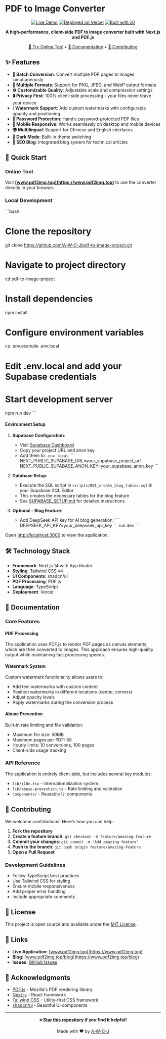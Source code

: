 # PDF to Image Converter

<div align="center">

[![Live Demo](https://img.shields.io/badge/🌐_Live_Demo-www.pdf2img.top-blue?style=for-the-badge)](https://www.pdf2img.top)
[![Deployed on Vercel](https://img.shields.io/badge/Deployed%20on-Vercel-black?style=for-the-badge&logo=vercel)](https://vercel.com/awcjs-projects/v0-pdf-to-image-project)
[![Built with v0](https://img.shields.io/badge/Built%20with-v0.app-black?style=for-the-badge)](https://v0.app/chat/projects/VdIUBldKFpS)

**A high-performance, client-side PDF to image converter built with Next.js and PDF.js**

[🚀 Try Online Tool](https://www.pdf2img.top) • [📖 Documentation](#documentation) • [🤝 Contributing](#contributing)

</div>

## ✨ Features

- **🔄 Batch Conversion**: Convert multiple PDF pages to images simultaneously
- **🎨 Multiple Formats**: Support for PNG, JPEG, and WebP output formats
- **⚙️ Customizable Quality**: Adjustable scale and compression settings
- **🔒 Privacy First**: 100% client-side processing - your files never leave your device
- **💧 Watermark Support**: Add custom watermarks with configurable opacity and positioning
- **🔐 Password Protection**: Handle password-protected PDF files
- **📱 Mobile Responsive**: Works seamlessly on desktop and mobile devices
- **🌍 Multilingual**: Support for Chinese and English interfaces
- **🌙 Dark Mode**: Built-in theme switching
- **📝 SEO Blog**: Integrated blog system for technical articles

## 🚀 Quick Start

### Online Tool
Visit **[www.pdf2img.top](https://www.pdf2img.top)** to use the converter directly in your browser.

### Local Development

\`\`\`bash
# Clone the repository
git clone https://github.com/A-W-C-J/pdf-to-image-project.git

# Navigate to project directory
cd pdf-to-image-project

# Install dependencies
npm install

# Configure environment variables
cp .env.example .env.local
# Edit .env.local and add your Supabase credentials

# Start development server
npm run dev
\`\`\`

#### Environment Setup

1. **Supabase Configuration**: 
   - Visit [Supabase Dashboard](https://supabase.com/dashboard/project/_/settings/api)
   - Copy your project URL and anon key
   - Add them to `.env.local`:
     \`\`\`
     NEXT_PUBLIC_SUPABASE_URL=your_supabase_project_url
     NEXT_PUBLIC_SUPABASE_ANON_KEY=your_supabase_anon_key
     \`\`\`

2. **Database Setup**:
   - Execute the SQL script in `scripts/001_create_blog_tables.sql` in your Supabase SQL Editor
   - This creates the necessary tables for the blog feature
   - See [SUPABASE_SETUP.md](./SUPABASE_SETUP.md) for detailed instructions

3. **Optional - Blog Feature**:
   - Add DeepSeek API key for AI blog generation:
     \`\`\`
     DEEPSEEK_API_KEY=your_deepseek_api_key
     \`\`\` run dev
\`\`\`

Open [http://localhost:3000](http://localhost:3000) to view the application.

## 🛠️ Technology Stack

- **Framework**: Next.js 14 with App Router
- **Styling**: Tailwind CSS v4
- **UI Components**: shadcn/ui
- **PDF Processing**: PDF.js
- **Language**: TypeScript
- **Deployment**: Vercel

## 📖 Documentation

### Core Features

#### PDF Processing
The application uses PDF.js to render PDF pages as canvas elements, which are then converted to images. This approach ensures high-quality output while maintaining fast processing speeds.

#### Watermark System
Custom watermark functionality allows users to:
- Add text watermarks with custom content
- Position watermarks in different locations (center, corners)
- Adjust opacity levels
- Apply watermarks during the conversion process

#### Abuse Prevention
Built-in rate limiting and file validation:
- Maximum file size: 50MB
- Maximum pages per PDF: 50
- Hourly limits: 10 conversions, 100 pages
- Client-side usage tracking

### API Reference

The application is entirely client-side, but includes several key modules:

- `lib/i18n.tsx` - Internationalization system
- `lib/abuse-prevention.ts` - Rate limiting and validation
- `components/` - Reusable UI components

## 🤝 Contributing

We welcome contributions! Here's how you can help:

1. **Fork the repository**
2. **Create a feature branch**: `git checkout -b feature/amazing-feature`
3. **Commit your changes**: `git commit -m 'Add amazing feature'`
4. **Push to the branch**: `git push origin feature/amazing-feature`
5. **Open a Pull Request**

### Development Guidelines

- Follow TypeScript best practices
- Use Tailwind CSS for styling
- Ensure mobile responsiveness
- Add proper error handling
- Include appropriate comments

## 📄 License

This project is open source and available under the [MIT License](LICENSE).

## 🔗 Links

- **Live Application**: [www.pdf2img.top](https://www.pdf2img.top)
- **Blog**: [www.pdf2img.top/blog](https://www.pdf2img.top/blog)
- **Issues**: [GitHub Issues](https://github.com/A-W-C-J/pdf-to-image-project/issues)

## 🙏 Acknowledgments

- [PDF.js](https://mozilla.github.io/pdf.js/) - Mozilla's PDF rendering library
- [Next.js](https://nextjs.org/) - React framework
- [Tailwind CSS](https://tailwindcss.com/) - Utility-first CSS framework
- [shadcn/ui](https://ui.shadcn.com/) - Beautiful UI components

---

<div align="center">

**[⭐ Star this repository](https://github.com/A-W-C-J/pdf-to-image-project) if you find it helpful!**

Made with ❤️ by [A-W-C-J](https://github.com/A-W-C-J)

</div>
